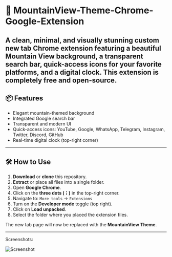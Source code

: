 # 🌄 MountainView-Theme-Chrome-Google-Extension

A clean, minimal, and visually stunning custom new tab Chrome extension featuring a beautiful Mountain View background, a transparent search bar, quick-access icons for your favorite platforms, and a digital clock.
This extension is completely **free and open-source**.
---

## 📦 Features

* Elegant mountain-themed background
* Integrated Google search bar
* Transparent and modern UI
* Quick-access icons: YouTube, Google, WhatsApp, Telegram, Instagram, Twitter, Discord, GitHub
* Real-time digital clock (top-right corner)

---

## 🛠️ How to Use

1. **Download** or **clone** this repository.
2. **Extract** or place all files into a single folder.
3. Open **Google Chrome**.
4. Click on the **three dots (⋮)** in the top-right corner.
5. Navigate to:
   `More tools` → `Extensions`
6. Turn on the **Developer mode** toggle (top right).
7. Click on **Load unpacked**.
8. Select the folder where you placed the extension files.

The new tab page will now be replaced with the **MountainView Theme**.

---
Screenshots:

![Screenshot](./Screenshot%202025-05-15%20150612.png)

